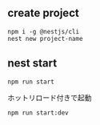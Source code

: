 ## create project

```
npm i -g @nestjs/cli
nest new project-name
```

## nest start

```
npm run start
```

ホットリロード付きで起動

```
npm run start:dev
```
